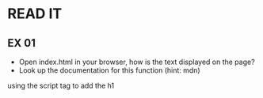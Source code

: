 # READ IT

## EX 01

- Open index.html in your browser, how is the text displayed on the page?
- Look up the documentation for this function (hint: mdn)

using the script tag to add the h1

